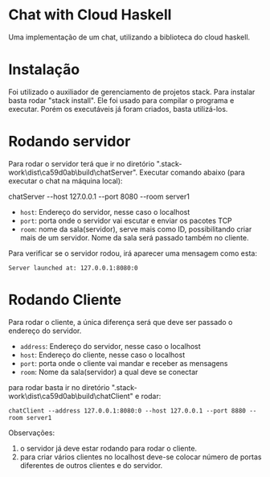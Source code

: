 # Chat with Cloud Haskell

Uma implementação de um chat, utilizando a biblioteca do cloud haskell.


# Instalação

Foi utilizado o auxiliador de gerenciamento de projetos stack. Para instalar basta rodar "stack install".
Ele foi usado para compilar o programa e executar. Porém os executáveis já foram criados, basta utilizá-los.


# Rodando servidor

Para rodar o servidor terá que ir no diretório ".stack-work\dist\ca59d0ab\build\chatServer". Executar comando abaixo (para executar o chat na máquina local):

chatServer --host 127.0.0.1 --port 8080 --room server1

 - `host`: Endereço do servidor, nesse caso o localhost
 - `port`: porta onde o servidor vai escutar e enviar os pacotes TCP
 - `room`: nome da sala(servidor), serve mais como ID, possibilitando criar mais de um servidor. Nome da sala será passado também no cliente.


Para verificar se o servidor rodou, irá aparecer uma mensagem como esta:
```
Server launched at: 127.0.0.1:8080:0
```

# Rodando Cliente

Para rodar o cliente, a única diferença será que deve ser passado o endereço do servidor.

- `address`: Endereço do servidor, nesse caso o localhost
- `host`: Endereço do cliente, nesse caso o localhost
- `port`: porta onde o cliente vai mandar e receber as mensagens
- `room`: Nome da sala(servidor) a qual deve se conectar


para rodar basta ir no diretório ".stack-work\dist\ca59d0ab\build\chatClient" e rodar:

```
chatClient --address 127.0.0.1:8080:0 --host 127.0.0.1 --port 8880 --room server1
```

Observações: 
1) o servidor já deve estar rodando para rodar o cliente.
2) para criar vários clientes no localhost deve-se colocar número de portas diferentes de outros clientes e do servidor.
